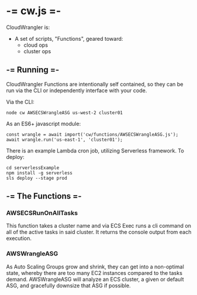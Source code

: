 # -= cw.js =-
CloudWrangler is: 
- A set of scripts, "Functions", geared toward:
  - cloud ops
  - cluster ops
## -= Running =-
CloudWrangler Functions are intentionally self contained, so they can be run via the CLI or independently interface with your code.

Via the CLI:

`node cw AWSECSWrangleASG us-west-2 cluster01`

As an ES6+ javascript module:

```
const wrangle = await import('cw/functions/AWSECSWrangleASG.js');
await wrangle.run('us-east-1', 'cluster01');
```

There is an example Lambda cron job, utilizing Serverless framework. To deploy:

```
cd serverlessExample
npm install -g serverless
sls deploy --stage prod
```

## -= The Functions =-

### AWSECSRunOnAllTasks
This function takes a cluster name and via ECS Exec runs a cli command on all of the active tasks in said cluster. It returns the console output from each execution.

### AWSWrangleASG
As Auto Scaling Groups grow and shrink, they can get into a non-optimal state, whereby there are too many EC2 instances compared to the tasks demand. AWSWrangleASG will analyze an ECS cluster, a given or default ASG, and gracefully downsize that ASG if possible.
